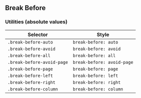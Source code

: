 ## Break Before

### Utilities (absolute values)

| Selector                   | Style                      |
| -------------------------- | -------------------------- |
| `.break-before-auto`       | `break-before: auto`       |
| `.break-before-avoid`      | `break-before: avoid`      |
| `.break-before-all`        | `break-before: all`        |
| `.break-before-avoid-page` | `break-before: avoid-page` |
| `.break-before-page`       | `break-before: page`       |
| `.break-before-left`       | `break-before: left`       |
| `.break-before-right`      | `break-before: right`      |
| `.break-before-column`     | `break-before: column`     |
